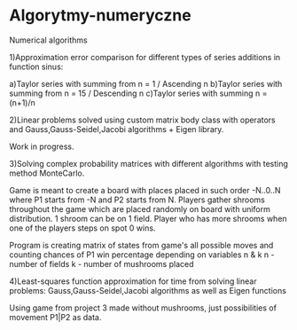 # Algorytmy-numeryczne

Numerical algorithms

1)Approximation error comparison for different types of series additions in function sinus:

a)Taylor series with summing from n = 1 / Ascending n
b)Taylor series with summing from n = 15 / Descending n
c)Taylor series with summing n = (n+1)/n



2)Linear problems solved using custom matrix body class with operators and Gauss,Gauss-Seidel,Jacobi algorithms + Eigen library.

Work in progress.



3)Solving complex probability matrices with different algorithms with testing method MonteCarlo.

Game is meant to create a board with places placed in such order  -N..0..N where P1 starts from -N and P2 starts from N. 
Players gather shrooms throughout the game which are placed randomly on board with uniform distribution. 1 shroom can be on 1 field.
Player who has more shrooms when one of the players steps on spot 0 wins.

Program is creating matrix of states from game's all possible moves and counting chances of P1 win percentage depending on variables n & k
n - number of fields
k - number of mushrooms placed


4)Least-squares function approximation for time from solving linear problems: 
Gauss,Gauss-Seidel,Jacobi algorithms as well as Eigen functions

Using game from project 3 made without mushrooms, just possibilities of movement P1|P2 as data.

